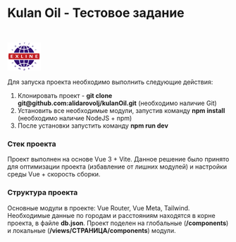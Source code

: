 <h1>Kulan Oil - Тестовое задание</h1></br>

![Логотип компании](src/assets/img/logo.png)

Для запуска проекта необходимо выполнить следующие действия:

<ol>
  <li>Клонировать проект - <b>git clone git@github.com:alidarovolj/kulanOil.git</b> (необходимо наличие Git)</li>
  <li>Установить все необходимые модули, запустив команду <b>npm install</b> (необходимо наличие NodeJS + npm)</li>
  <li>После установки запустить команду <b>npm run dev</b></br></li>
</ol>

<h3>Стек проекта</h3>
Проект выполнен на основе Vue 3 + Vite. Данное решение было принято для оптимизации проекта (избавление от лишних
модулей) и настройки среды Vue + скорость сборки.

<h3>Структура проекта</h3>
Основные модули в проекте: Vue Router, Vue Meta, Tailwind.
Необходимые данные по городам и расстояниям находятся в корне проекта, в файле <b>db.json</b>.
Проект поделен на глобальные (<b>/components</b>) и локальные (<b>/views/СТРАНИЦА/components</b>) модули.